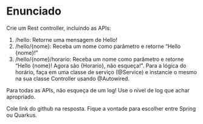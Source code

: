 # Enunciado
Crie um Rest controller, incluindo as APIs:

1. /hello: Retorne uma mensagem de Hello!
2. /hello/{nome}: Receba um nome como parâmetro e retorne “Hello {nome}!”
3. /hello/{nome}/horario: Receba um nome como parâmetro e retorne “Hello {nome}! Agora são {Horario}, não esqueça!".
Para a lógica do horário, faça em uma classe de serviço (@Service) e instancie o mesmo na sua classe Controller usando @Autowired.

Para todas as APIs, não esqueça de um log! Use o nível de log que achar apropriado.

Cole link do github na resposta. Fique a vontade para escolher entre Spring ou Quarkus.